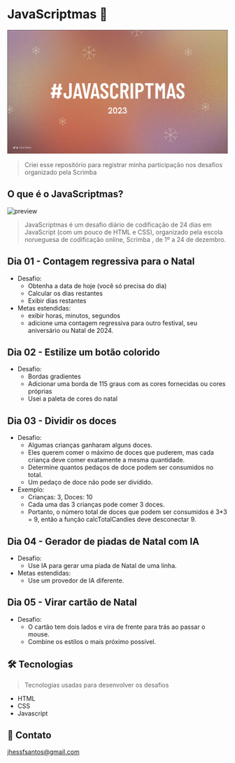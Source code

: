 # JavaScriptmas 🎄

![preview](day-01/.github/javascriptmas.png)

> Criei esse repositório para registrar minha participação nos desafios organizado pela Scrimba

## O que é o JavaScriptmas?

![preview](https://i.imgur.com/8oZJocF.jpg)

> JavaScriptmas é um desafio diário de codificação de 24 dias em JavaScript (com um pouco de HTML e CSS), organizado pela escola norueguesa de codificação online, Scrimba , de 1º a 24 de dezembro.

## Dia 01 - Contagem regressiva para o Natal

- Desafio:
  - Obtenha a data de hoje (você só precisa do dia)
  - Calcular os dias restantes
  - Exibir dias restantes
- Metas estendidas:
  - exibir horas, minutos, segundos
  - adicione uma contagem regressiva para outro festival, seu aniversário ou Natal de 2024.

## Dia 02 - Estilize um botão colorido

- Desafio:
  - Bordas gradientes
  - Adicionar uma borda de 115 graus com as cores fornecidas ou cores próprias
  - Usei a paleta de cores do natal

## Dia 03 - Dividir os doces

- Desafio:
  - Algumas crianças ganharam alguns doces.
  - Eles querem comer o máximo de doces que puderem, mas cada criança deve comer exatamente a mesma quantidade.
  - Determine quantos pedaços de doce podem ser consumidos no total.
  - Um pedaço de doce não pode ser dividido.
- Exemplo:
  - Crianças: 3, Doces: 10
  - Cada uma das 3 crianças pode comer 3 doces.
  - Portanto, o número total de doces que podem ser consumidos é 3*3 = 9, então a função calcTotalCandies deve desconectar 9.

## Dia 04 - Gerador de piadas de Natal com IA

- Desafio:
  - Use IA para gerar uma piada de Natal de uma linha.
- Metas estendidas:
  - Use um provedor de IA diferente. 

## Dia 05 - Virar cartão de Natal

- Desafio:
  - O cartão tem dois lados e vira de frente para trás ao passar o mouse.
  - Combine os estilos o mais próximo possível.

## 🛠 Tecnologias
> Tecnologias usadas para desenvolver os desafios

- HTML
- CSS
- Javascript

## 🖤 Contato

jhessfsantos@gmail.com